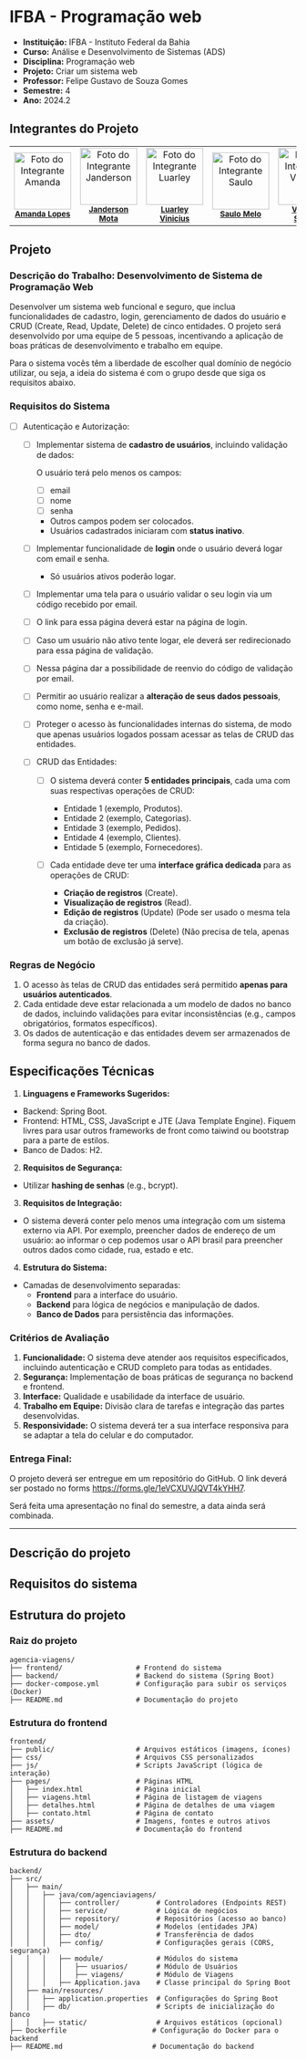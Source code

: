 # IFBA - Programação web

- **Instituição:** IFBA - Instituto Federal da Bahia
- **Curso:** Análise e Desenvolvimento de Sistemas (ADS)
- **Disciplina:** Programação web
- **Projeto:** Criar um sistema web
- **Professor:** Felipe Gustavo de Souza Gomes
- **Semestre:** 4
- **Ano:** 2024.2

## Integrantes do Projeto

<table>
  <tr>
    <td align="center">
      <img src="https://avatars.githubusercontent.com/u/111200453?v=4" width="100px;" alt="Foto do Integrante Amanda"/><br />
      <sub><b><a href="https://github.com/Amandalopes28">Amanda Lopes</a></b></sub>
    </td>
    <td align="center">
      <img src="https://avatars.githubusercontent.com/u/80362674?v=4" width="100px;" alt="Foto do Integrante Janderson"/><br />
      <sub><b><a href="https://github.com/JandersonMota">Janderson Mota</a></b></sub>
    </td>
    <td align="center">
      <img src="https://avatars.githubusercontent.com/u/165093729?v=4" width="100px;" alt="Foto do Integrante Luarley"/><br />
      <sub><b><a href="https://github.com/LuarleyVinicius">Luarley Vinicius</a></b></sub>
    </td>
    <td align="center">
      <img src="https://avatars.githubusercontent.com/u/157417082?v=4" width="100px;" alt="Foto do Integrante Saulo"/><br />
      <sub><b><a href="https://github.com/SaulinhoDevs">Saulo Melo</a></b></sub>
    </td>
    <td align="center">
      <img src="https://avatars.githubusercontent.com/u/165093325?v=4" width="100px;" alt="Foto do Integrante Vinicius"/><br />
      <sub><b><a href="https://github.com/ViniciusXSantos">Vinicius Santos</a></b></sub>
    </td>
  </tr>
</table>

## Projeto

### Descrição do Trabalho: Desenvolvimento de Sistema de Programação Web

Desenvolver um sistema web funcional e seguro, que inclua funcionalidades de cadastro, login, gerenciamento de dados do usuário e CRUD (Create, Read, Update, Delete) de cinco entidades. O projeto será desenvolvido por uma equipe de 5 pessoas, incentivando a aplicação de boas práticas de desenvolvimento e trabalho em equipe.

Para o sistema vocês têm a liberdade de escolher qual domínio de negócio utilizar, ou seja, a ideia do sistema é com o grupo desde que siga os requisitos abaixo.


### Requisitos do Sistema

- [ ] Autenticação e Autorização:

  - [ ] Implementar sistema de **cadastro de usuários**, incluindo validação de dados:
    
    O usuário terá pelo menos os campos:
    - [ ] email
    - [ ] nome
    - [ ] senha
    - Outros campos podem ser colocados.
    - Usuários cadastrados iniciaram com **status inativo**.

  - [ ] Implementar funcionalidade de **login** onde o usuário deverá logar com email e senha.
    - Só usuários ativos poderão logar.

  - [ ] Implementar uma tela para o usuário validar o seu login via um código recebido por email.
  - [ ] O link para essa página deverá estar na página de login.
  - [ ] Caso um usuário não ativo tente logar, ele deverá ser redirecionado para essa página de validação.
  - [ ] Nessa página dar a possibilidade de reenvio do código de validação por email.
  - [ ] Permitir ao usuário realizar a **alteração de seus dados pessoais**, como nome, senha e e-mail.
  - [ ] Proteger o acesso às funcionalidades internas do sistema, de modo que apenas usuários logados possam acessar as telas de CRUD das entidades.
  
  - [ ] CRUD das Entidades:
    - [ ] O sistema deverá conter **5 entidades principais**, cada uma com suas respectivas operações de CRUD:
      - Entidade 1 (exemplo, Produtos).
      - Entidade 2 (exemplo, Categorias).
      - Entidade 3 (exemplo, Pedidos).
      - Entidade 4 (exemplo, Clientes).
      - Entidade 5 (exemplo, Fornecedores).

    - [ ] Cada entidade deve ter uma **interface gráfica dedicada** para as operações de CRUD:
      - **Criação de registros** (Create).
      - **Visualização de registros** (Read).
      - **Edição de registros** (Update) (Pode ser usado o mesma tela da criação).
      - **Exclusão de registros** (Delete) (Não precisa de tela, apenas um botão de exclusão já serve).

### Regras de Negócio

1. O acesso às telas de CRUD das entidades será permitido **apenas para usuários autenticados**.
2. Cada entidade deve estar relacionada a um modelo de dados no banco de dados, incluindo validações para evitar inconsistências (e.g., campos obrigatórios, formatos específicos).
3. Os dados de autenticação e das entidades devem ser armazenados de forma segura no banco de dados.

## Especificações Técnicas

1. **Linguagens e Frameworks Sugeridos:**
- Backend: Spring Boot.
- Frontend: HTML, CSS, JavaScript e JTE (Java Template Engine). Fiquem livres para usar outros frameworks de front como taiwind ou bootstrap para a parte de estilos.
- Banco de Dados: H2.

2. **Requisitos de Segurança:**
- Utilizar **hashing de senhas** (e.g., bcrypt).

3. **Requisitos de Integração:**
- O sistema deverá conter pelo menos uma integração com um sistema externo via API. Por exemplo, preencher dados de endereço de um usuário: ao informar o cep podemos usar o API brasil para preencher outros dados como cidade, rua, estado e etc.

4. **Estrutura do Sistema:**
- Camadas de desenvolvimento separadas:
  - **Frontend** para a interface do usuário.
  - **Backend** para lógica de negócios e manipulação de dados.
  - **Banco de Dados** para persistência das informações.

### Critérios de Avaliação
1. **Funcionalidade:** O sistema deve atender aos requisitos especificados, incluindo autenticação e CRUD completo para todas as entidades.
2. **Segurança:** Implementação de boas práticas de segurança no backend e frontend.
3. **Interface:** Qualidade e usabilidade da interface de usuário.
4. **Trabalho em Equipe:** Divisão clara de tarefas e integração das partes desenvolvidas.
5. **Responsividade:** O sistema deverá ter a sua interface responsiva para se adaptar a tela do celular e do computador.

### Entrega Final:
O projeto deverá ser entregue em um repositório do GitHub. O link deverá ser postado no forms https://forms.gle/1eVCXUVJQVT4kYHH7.

Será feita uma apresentação no final do semestre, a data ainda será combinada.


---

## Descrição do projeto

## Requisitos do sistema

## Estrutura do projeto

### Raiz do projeto

```
agencia-viagens/
├── frontend/                  # Frontend do sistema
├── backend/                   # Backend do sistema (Spring Boot)
├── docker-compose.yml         # Configuração para subir os serviços (Docker)
├── README.md                  # Documentação do projeto
```

### Estrutura do frontend

```
frontend/
├── public/                    # Arquivos estáticos (imagens, ícones)
├── css/                       # Arquivos CSS personalizados
├── js/                        # Scripts JavaScript (lógica de interação)
├── pages/                     # Páginas HTML
│   ├── index.html             # Página inicial
│   ├── viagens.html           # Página de listagem de viagens
│   ├── detalhes.html          # Página de detalhes de uma viagem
│   ├── contato.html           # Página de contato
├── assets/                    # Imagens, fontes e outros ativos
├── README.md                  # Documentação do frontend
```

### Estrutura do backend

```
backend/
├── src/
│   ├── main/
│   │   ├── java/com/agenciaviagens/
│   │   │   ├── controller/         # Controladores (Endpoints REST)
│   │   │   ├── service/            # Lógica de negócios
│   │   │   ├── repository/         # Repositórios (acesso ao banco)
│   │   │   ├── model/              # Modelos (entidades JPA)
│   │   │   ├── dto/                # Transferência de dados
│   │   │   ├── config/             # Configurações gerais (CORS, segurança)
│   │   │   ├── module/             # Módulos do sistema
│   │   │   │   ├── usuarios/       # Módulo de Usuários
│   │   │   │   ├── viagens/        # Módulo de Viagens
│   │   │   ├── Application.java    # Classe principal do Spring Boot
│   ├── main/resources/
│   │   ├── application.properties  # Configurações do Spring Boot
│   │   ├── db/                     # Scripts de inicialização do banco
│   │   ├── static/                 # Arquivos estáticos (opcional)
├── Dockerfile                     # Configuração do Docker para o backend
├── README.md                      # Documentação do backend
```
